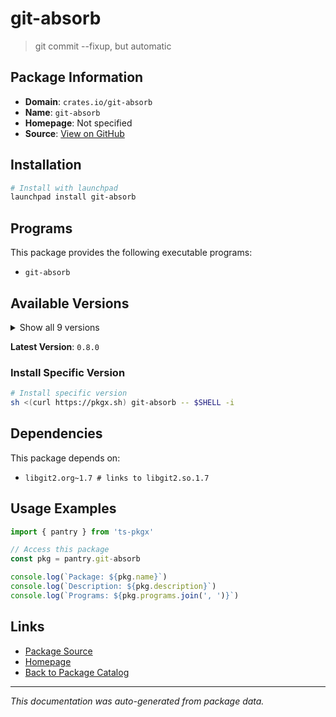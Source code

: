 # git-absorb

> git commit --fixup, but automatic

## Package Information

- **Domain**: `crates.io/git-absorb`
- **Name**: `git-absorb`
- **Homepage**: Not specified
- **Source**: [View on GitHub](https://github.com/pkgxdev/pantry/tree/main/projects/crates.io/git-absorb/package.yml)

## Installation

```bash
# Install with launchpad
launchpad install git-absorb
```

## Programs

This package provides the following executable programs:

- `git-absorb`

## Available Versions

<details>
<summary>Show all 9 versions</summary>

- `0.8.0`, `0.7.0`, `0.6.17`, `0.6.16`, `0.6.15`
- `0.6.13`, `0.6.12`, `0.6.11`, `0.6.10`

</details>

**Latest Version**: `0.8.0`

### Install Specific Version

```bash
# Install specific version
sh <(curl https://pkgx.sh) git-absorb -- $SHELL -i
```

## Dependencies

This package depends on:

- `libgit2.org~1.7 # links to libgit2.so.1.7`

## Usage Examples

```typescript
import { pantry } from 'ts-pkgx'

// Access this package
const pkg = pantry.git-absorb

console.log(`Package: ${pkg.name}`)
console.log(`Description: ${pkg.description}`)
console.log(`Programs: ${pkg.programs.join(', ')}`)
```

## Links

- [Package Source](https://github.com/pkgxdev/pantry/tree/main/projects/crates.io/git-absorb/package.yml)
- [Homepage](#)
- [Back to Package Catalog](../../package-catalog.md)

---

*This documentation was auto-generated from package data.*
